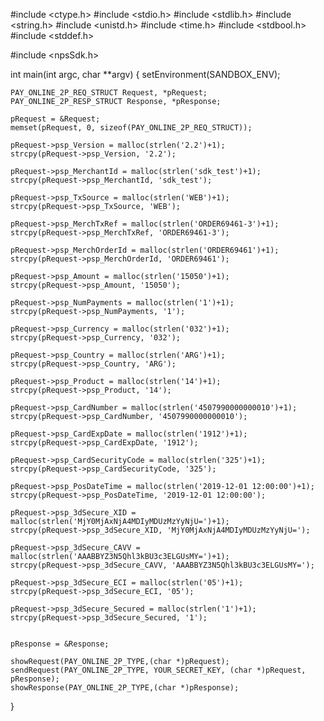 #include <ctype.h>
#include <stdio.h>
#include <stdlib.h>
#include <string.h>
#include <unistd.h>
#include <time.h>
#include <stdbool.h>
#include <stddef.h>

#include <npsSdk.h>

int main(int argc, char **argv) {
    setEnvironment(SANDBOX_ENV);

    PAY_ONLINE_2P_REQ_STRUCT Request, *pRequest;
    PAY_ONLINE_2P_RESP_STRUCT Response, *pResponse;

    pRequest = &Request;
    memset(pRequest, 0, sizeof(PAY_ONLINE_2P_REQ_STRUCT));

    pRequest->psp_Version = malloc(strlen('2.2')+1);
    strcpy(pRequest->psp_Version, '2.2');

    pRequest->psp_MerchantId = malloc(strlen('sdk_test')+1);
    strcpy(pRequest->psp_MerchantId, 'sdk_test');

    pRequest->psp_TxSource = malloc(strlen('WEB')+1);
    strcpy(pRequest->psp_TxSource, 'WEB');

    pRequest->psp_MerchTxRef = malloc(strlen('ORDER69461-3')+1);
    strcpy(pRequest->psp_MerchTxRef, 'ORDER69461-3');

    pRequest->psp_MerchOrderId = malloc(strlen('ORDER69461')+1);
    strcpy(pRequest->psp_MerchOrderId, 'ORDER69461');

    pRequest->psp_Amount = malloc(strlen('15050')+1);
    strcpy(pRequest->psp_Amount, '15050');

    pRequest->psp_NumPayments = malloc(strlen('1')+1);
    strcpy(pRequest->psp_NumPayments, '1');

    pRequest->psp_Currency = malloc(strlen('032')+1);
    strcpy(pRequest->psp_Currency, '032');

    pRequest->psp_Country = malloc(strlen('ARG')+1);
    strcpy(pRequest->psp_Country, 'ARG');

    pRequest->psp_Product = malloc(strlen('14')+1);
    strcpy(pRequest->psp_Product, '14');

    pRequest->psp_CardNumber = malloc(strlen('4507990000000010')+1);
    strcpy(pRequest->psp_CardNumber, '4507990000000010');

    pRequest->psp_CardExpDate = malloc(strlen('1912')+1);
    strcpy(pRequest->psp_CardExpDate, '1912');

    pRequest->psp_CardSecurityCode = malloc(strlen('325')+1);
    strcpy(pRequest->psp_CardSecurityCode, '325');

    pRequest->psp_PosDateTime = malloc(strlen('2019-12-01 12:00:00')+1);
    strcpy(pRequest->psp_PosDateTime, '2019-12-01 12:00:00');

    pRequest->psp_3dSecure_XID = malloc(strlen('MjY0MjAxNjA4MDIyMDUzMzYyNjU=')+1);
    strcpy(pRequest->psp_3dSecure_XID, 'MjY0MjAxNjA4MDIyMDUzMzYyNjU=');

    pRequest->psp_3dSecure_CAVV = malloc(strlen('AAABBYZ3N5Qhl3kBU3c3ELGUsMY=')+1);
    strcpy(pRequest->psp_3dSecure_CAVV, 'AAABBYZ3N5Qhl3kBU3c3ELGUsMY=');

    pRequest->psp_3dSecure_ECI = malloc(strlen('05')+1);
    strcpy(pRequest->psp_3dSecure_ECI, '05');

    pRequest->psp_3dSecure_Secured = malloc(strlen('1')+1);
    strcpy(pRequest->psp_3dSecure_Secured, '1');


    pResponse = &Response;

    showRequest(PAY_ONLINE_2P_TYPE,(char *)pRequest);
    sendRequest(PAY_ONLINE_2P_TYPE, YOUR_SECRET_KEY, (char *)pRequest, pResponse);
    showResponse(PAY_ONLINE_2P_TYPE,(char *)pResponse);
}
